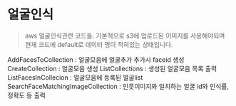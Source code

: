 # 얼굴인식 

> aws 얼굴인식관련 코드들. 기본적으로 s3에 업로드된 이미지를 
사용해야되며 현재 코드에 default로 데이터 명이 적혀있는 상태입니다.  

AddFacesToCollection : 얼굴모음에 얼굴추가 추가시 faceid 생성
CreateCollection : 얼굴모음 생성
ListCollections : 생성된 얼굴모음 목록 출력
ListFacesInCollecion : 얼굴모음에 등록된 얼굴list
SearchFaceMatchingImageCollection : 인풋이미지와 일치하는 얼굴 id와 
인식률, 정확도 등 출력


